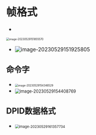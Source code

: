 # 帧格式

* 

<img src="https://cvp.oss-cn-shanghai.aliyuncs.com/picgo/202305291518701.png" alt="image-20230529151855570" style="zoom:50%;" />

* ![image-20230529151925805](https://cvp.oss-cn-shanghai.aliyuncs.com/picgo/202305291519872.png)



## 命令字

* <img src="https://cvp.oss-cn-shanghai.aliyuncs.com/picgo/202305291543635.png" alt="image-20230529154346529" style="zoom:50%;" />

* <img src="https://cvp.oss-cn-shanghai.aliyuncs.com/picgo/202305291544855.png" alt="image-20230529154408769" style="zoom: 80%;" />





## DPID数据格式

* <img src="https://cvp.oss-cn-shanghai.aliyuncs.com/picgo/202305291613875.png" alt="image-20230529161357734" style="zoom:67%;" />